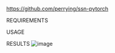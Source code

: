 https://github.com/perrying/ssn-pytorch

REQUIREMENTS


USAGE


RESULTS
![image](https://user-images.githubusercontent.com/81852029/204155093-99d7b92d-9c76-467a-a791-e75fa0d6e7a4.png)

